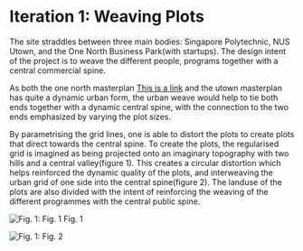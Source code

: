 
# Iteration 1: Weaving Plots

The site straddles between three main bodies: Singapore Polytechnic, NUS Utown, and the One North Business Park(with startups).
The design intent of the project is to weave the different people, programs together with a central commercial spine. 

As both the one north masterplan [This is a link](http://www.zaha-hadid.com/masterplans/one-north-masterplan/) and the utown masterplan has quite a dynamic urban form, the urban weave would help to tie both ends together with a dynamic central spine, with the connection to the two ends emphasized by varying the plot sizes.

By parametrising the grid lines, one is able to distort the plots to create plots that direct towards the central spine.
To create the plots, the regularised grid is imagined as being projected onto an imaginary topography with two hills and a central valley(figure 1). This creates a circular distortion which helps reinforced the dynamic quality of the plots, and interweaving the urban grid of one side into the central spine(figure 2). The landuse of the plots are also divided with the intent of reinforcing the weaving of the different programmes with the central public spine.

![Fig. 1: Fig. 1](imgs/1a.jpg)  Fig. 1

![Fig. 1: Fig. 2](imgs/1b.jpg)

